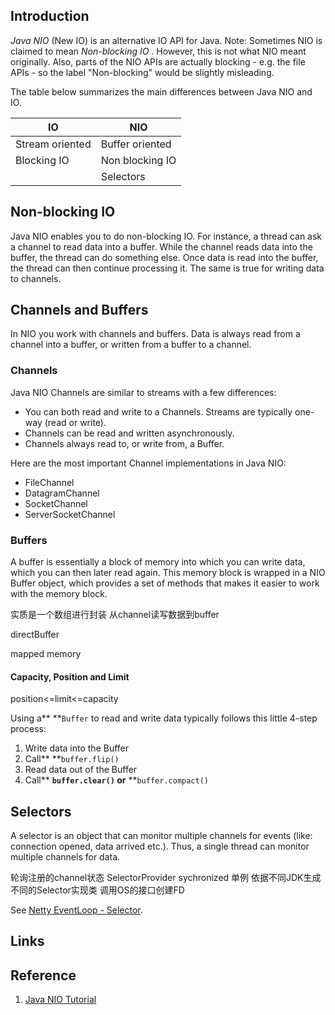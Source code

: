 ## Introduction

*Java* *NIO* (New IO) is an alternative IO API for Java. Note: Sometimes NIO is claimed to mean *Non-blocking IO* . However, this is not what NIO meant originally. Also, parts of the NIO APIs are actually blocking - e.g. the file APIs - so the label "Non-blocking" would be slightly misleading.

The table below summarizes the main differences between Java NIO and IO.


| IO              | NIO             |
| ----------------- | ----------------- |
| Stream oriented | Buffer oriented |
| Blocking IO     | Non blocking IO |
|                 | Selectors       |

## Non-blocking IO

Java NIO enables you to do non-blocking IO. For instance, a thread can ask a channel to read data into a buffer. While the channel reads data into the buffer, the thread can do something else. Once data is read into the buffer, the thread can then continue processing it. The same is true for writing data to channels.

## Channels and Buffers

In NIO you work with channels and buffers. Data is always read from a channel into a buffer, or written from a buffer to a channel.

### Channels

Java NIO Channels are similar to streams with a few differences:

* You can both read and write to a Channels. Streams are typically one-way (read or write).
* Channels can be read and written asynchronously.
* Channels always read to, or write from, a Buffer.

Here are the most important Channel implementations in Java NIO:

* FileChannel
* DatagramChannel
* SocketChannel
* ServerSocketChannel

### Buffers

A buffer is essentially a block of memory into which you can write data, which you can then later read again. This memory block is wrapped in a NIO Buffer object, which provides a set of methods that makes it easier to work with the memory block.

实质是一个数组进行封装
从channel读写数据到buffer

directBuffer

mapped memory

#### Capacity, Position and Limit

position<=limit<=capacity

Using a** **`Buffer` to read and write data typically follows this little 4-step process:

1. Write data into the Buffer
2. Call** **`buffer.flip()`
3. Read data out of the Buffer
4. Call** **`buffer.clear()` or** **`buffer.compact()`

## Selectors

A selector is an object that can monitor multiple channels for events (like: connection opened, data arrived etc.). Thus, a single thread can monitor multiple channels for data.

轮询注册的channel状态
SelectorProvider sychronized 单例
依据不同JDK生成不同的Selector实现类
调用OS的接口创建FD


See [Netty EventLoop - Selector](/docs/CS/Java/Netty/EventLoop.md?id=Selector).

## Links



## Reference

1. [Java NIO Tutorial](http://tutorials.jenkov.com/java-nio/index.html)
